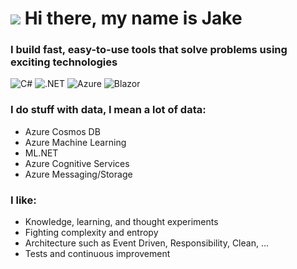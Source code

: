 # ![](https://user-images.githubusercontent.com/4441470/224455560-91ed3ee7-f510-4041-a8d2-3fc093025112.png) Hi there, my name is Jake 
### I build fast, easy-to-use tools that solve problems using exciting technologies

![C#](https://img.shields.io/badge/c%23-%23239120.svg?style=for-the-badge&logo=c-sharp&logoColor=white)
![.NET](https://img.shields.io/badge/.NET-5C2D91?style=for-the-badge&logo=.net&logoColor=white)
![Azure](https://img.shields.io/badge/microsoft%20azure-0089D6?style=for-the-badge&logo=microsoft-azure&logoColor=white)
![Blazor](https://img.shields.io/badge/blazor-%235C2D91.svg?style=for-the-badge&logo=blazor&logoColor=white)

### I do stuff with data, I mean a lot of data:
- Azure Cosmos DB
- Azure Machine Learning
- ML.NET
- Azure Cognitive Services
- Azure Messaging/Storage

### I like:
- Knowledge, learning, and thought experiments
- Fighting complexity and entropy
- Architecture such as Event Driven, Responsibility, Clean, ...
- Tests and continuous improvement
